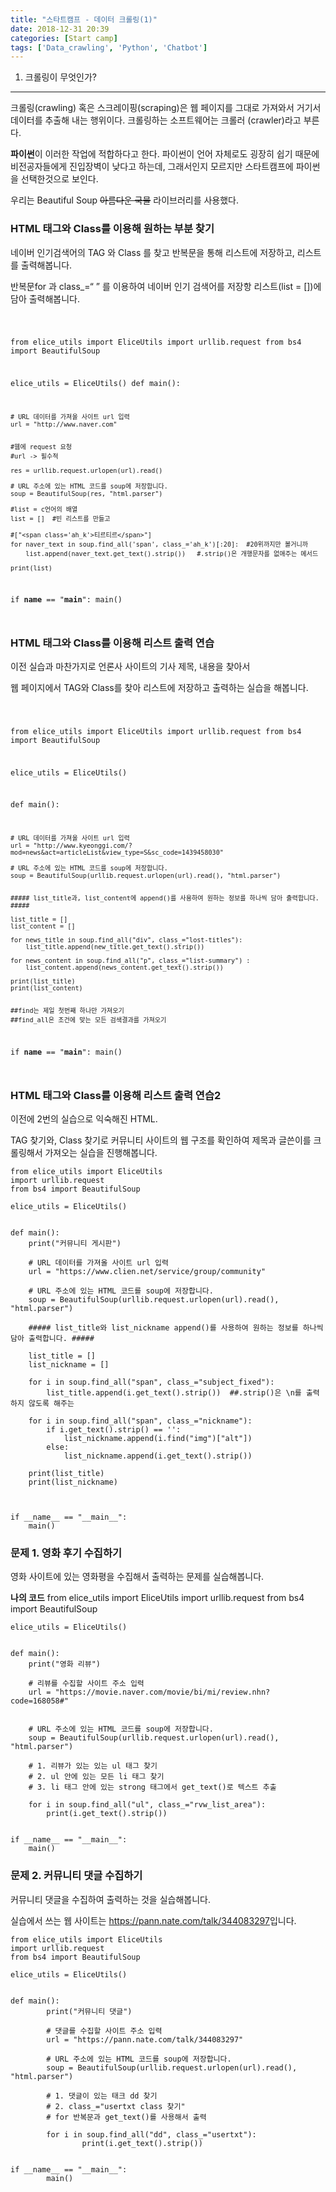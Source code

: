 ```yaml
---
title: "스타트캠프 - 데이터 크롤링(1)"
date: 2018-12-31 20:39
categories: [Start camp]
tags: ['Data_crawling', 'Python', 'Chatbot']
---
```



1. 크롤링이 무엇인가?
---

크롤링(crawling) 혹은 스크레이핑(scraping)은 웹 페이지를
그대로 가져와서 거기서 데이터를 추출해 내는 행위이다.
크롤링하는 소프트웨어는 크롤러 (crawler)라고 부른다.

**파이썬**이 이러한 작업에 적합하다고 한다.
파이썬이 언어 자체로도 굉장히 쉽기 때문에 비전공자들에게 진입장벽이 낮다고 하는데,
그래서인지 모르지만 스타트캠프에 파이썬을 선택한것으로 보인다.

우리는 Beautiful Soup ~~아름다운 국물~~ 라이브러리를 사용했다.



### HTML 태그와 Class를 이용해 원하는 부분 찾기

네이버 인기검색어의 TAG 와 Class 를 찾고 반복문을 통해 리스트에 저장하고, 리스트를 출력해봅니다.

반복문for 과 class_=“ ” 를 이용하여 네이버 인기 검색어를 저장항 리스트(list = [])에 담아 출력해봅니다.

<code>

from elice_utils import EliceUtils
import urllib.request
from bs4 import BeautifulSoup

elice_utils = EliceUtils()
def main():
    
    # URL 데이터를 가져올 사이트 url 입력
    url = "http://www.naver.com"
        
        
    #웹에 request 요청
    #url -> 필수적
    
    res = urllib.request.urlopen(url).read()
    
    # URL 주소에 있는 HTML 코드를 soup에 저장합니다.
    soup = BeautifulSoup(res, "html.parser")
    
    #list = c언어의 배열
    list = []  #빈 리스트를 만들고
    
    #["<span class='ah_k'>티르티르</span>"]
    for naver_text in soup.find_all('span', class_='ah_k')[:20]:  #20위까지만 볼거니까
        list.append(naver_text.get_text().strip())   #.strip()은 개행문자를 없애주는 메서드

    print(list)


if __name__ == "__main__":
    main()

</code>



### HTML 태그와 Class를 이용해 리스트 출력 연습

이전 실습과 마찬가지로 언론사 사이트의 기사 제목, 내용을 찾아서

웹 페이지에서 TAG와 Class를 찾아 리스트에 저장하고 출력하는 실습을 해봅니다.


<code>

from elice_utils import EliceUtils
import urllib.request
from bs4 import BeautifulSoup

elice_utils = EliceUtils()


def main():
    
    
    # URL 데이터를 가져올 사이트 url 입력
    url = "http://www.kyeonggi.com/?mod=news&act=articleList&view_type=S&sc_code=1439458030"

    # URL 주소에 있는 HTML 코드를 soup에 저장합니다.
    soup = BeautifulSoup(urllib.request.urlopen(url).read(), "html.parser")


    ##### list_title과, list_content에 append()를 사용하여 원하는 정보를 하나씩 담아 출력합니다. #####

    list_title = []
    list_content = []

    for news_title in soup.find_all("div", class_="lost-titles"):
        list_title.append(new_title.get_text().strip())

    for news_content in soup.find_all("p", class_="list-summary") :
        list_content.append(news_content.get_text().strip())

    print(list_title)
    print(list_content)


    ##find는 제일 첫번째 하나만 가져오기
    ##find_all은 조건에 맞는 모든 검색결과를 가져오기


if __name__ == "__main__":
    main()

</code>



### HTML 태그와 Class를 이용해 리스트 출력 연습2


이전에 2번의 실습으로 익숙해진 HTML.

TAG 찾기와, Class 찾기로 커뮤니티 사이트의 웹 구조를 확인하여 제목과 글쓴이를 크롤링해서 가져오는 실습을 진행해봅니다.

    from elice_utils import EliceUtils
    import urllib.request
    from bs4 import BeautifulSoup

    elice_utils = EliceUtils()


    def main():
        print("커뮤니티 게시판")

        # URL 데이터를 가져올 사이트 url 입력
        url = "https://www.clien.net/service/group/community"

        # URL 주소에 있는 HTML 코드를 soup에 저장합니다.
        soup = BeautifulSoup(urllib.request.urlopen(url).read(), "html.parser")

        ##### list_title와 list_nickname append()를 사용하여 원하는 정보를 하나씩 담아 출력합니다. #####

        list_title = []
        list_nickname = []

        for i in soup.find_all("span", class_="subject_fixed"):
            list_title.append(i.get_text().strip())  ##.strip()은 \n를 출력하지 않도록 해주는 

        for i in soup.find_all("span", class_="nickname"):
            if i.get_text().strip() == '':
                list_nickname.append(i.find("img")["alt"])
            else:
                list_nickname.append(i.get_text().strip())

        print(list_title)
        print(list_nickname)

    

    if __name__ == "__main__":
        main()



### 문제 1. 영화 후기 수집하기

영화 사이트에 있는 영화평을 수집해서 출력하는 문제를 실습해봅니다.

**나의 코드**
    from elice_utils import EliceUtils
    import urllib.request
    from bs4 import BeautifulSoup

    elice_utils = EliceUtils()


    def main():
        print("영화 리뷰")

        # 리뷰를 수집할 사이트 주소 입력
        url = "https://movie.naver.com/movie/bi/mi/review.nhn?code=168058#"


        # URL 주소에 있는 HTML 코드를 soup에 저장합니다.
        soup = BeautifulSoup(urllib.request.urlopen(url).read(), "html.parser")

        # 1. 리뷰가 있는 있는 ul 태그 찾기
        # 2. ul 안에 있는 모든 li 태그 찾기
        # 3. li 태그 안에 있는 strong 태그에서 get_text()로 텍스트 추출  
    
        for i in soup.find_all("ul", class_="rvw_list_area"):
            print(i.get_text().strip())
  

    if __name__ == "__main__":
        main()


### 문제 2. 커뮤니티 댓글 수집하기

커뮤니티 댓글을 수집하여 출력하는 것을 실습해봅니다.

실습에서 쓰는 웹 사이트는 <https://pann.nate.com/talk/344083297>입니다.

	from elice_utils import EliceUtils
	import urllib.request
	from bs4 import BeautifulSoup

	elice_utils = EliceUtils()


	def main():
    		print("커뮤니티 댓글")

    		# 댓글를 수집할 사이트 주소 입력
    		url = "https://pann.nate.com/talk/344083297"

    		# URL 주소에 있는 HTML 코드를 soup에 저장합니다.
    		soup = BeautifulSoup(urllib.request.urlopen(url).read(), "html.parser")

    		# 1. 댓글이 있는 태크 dd 찾기
    		# 2. class_="usertxt class 찾기"
    		# for 반복문과 get_text()를 사용해서 출력

    		for i in soup.find_all("dd", class_="usertxt"):
        			print(i.get_text().strip())


	if __name__ == "__main__":
    		main()



